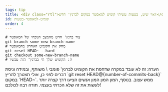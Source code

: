 ```yaml
---
tags: tip
title: <div class="rtl">אוי שיט, בטעות עשיתי קומיט למאסטר במקום לברנץ' חדש!</div>
id: קומיט-למאסטר-בטעות
order: 4
---
```


```git
# צור ברנץ' חדש מהמצב הנוכחי של המאסטר
git branch some-new-branch-name
# מחק את הקומיט האחרון מהמאסטר
git reset HEAD~ --hard
git checkout some-new-branch-name
# הקומיט שלך חי בברנץ' הזה עכשיו :)
```

<div class="rtl">
הערה: זה לא עובד במקרה שדחפת את הקומיט לברנץ' פומבי \ משותף, ובמידה וניסת דברים לפני כן, אולי תצטרך להריץ
`git reset HEAD@{number-of-commits-back}`
במקום 
`HEAD~`.
ממש עצוב.
בנוסף, המון המון המון אנשים הציעו דרך קצרה יותר לעשות את זה שלא הכרתי בעצמי. תודה רבה לכולכם!
</div>